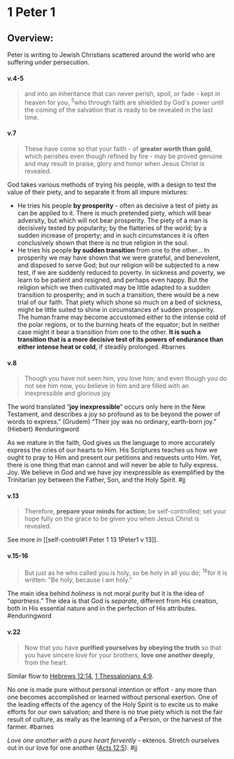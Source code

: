 # 1 Peter 1

## Overview:
Peter is writing to Jewish Christians scattered around the world who are suffering under persecution.


#### v.4-5
>and into an inheritance that can never perish, spoil, or fade - kept in heaven for you, <sup>5</sup>who through faith are shielded by God's power until the coming of the salvation that is ready to be revealed in the last time.

#### v.7
>These have come so that your faith - of **greater worth than gold**, which perishes even though refined by fire - may be proved genuine and may result in praise, glory and honor when Jesus Christ is revealed.

God takes various methods of trying his people, with a design to test the value of their piety, and to separate it from all impure mixtures:

- He tries his people **by prosperity** - often as decisive a test of piety as can be applied to it. There is much pretended piety, which will bear adversity, but which will not bear prosperity. The piety of a man is decisively tested by popularity; by the flatteries of the world; by a sudden increase of property; and in such circumstances it is often conclusively shown that there is no true religion in the soul.
- He tries his people **by sudden transition** from one to the other... In prosperity we may have shown that we were grateful, and benevolent, and disposed to serve God; but our religion will be subjected to a new test, if we are suddenly reduced to poverty. In sickness and poverty, we learn to be patient and resigned, and perhaps even happy. But the religion which we then cultivated may be little adapted to a sudden transition to prosperity; and in such a transition, there would be a new trial of our faith. That piety which shone so much on a bed of sickness, might be little suited to shine in circumstances of sudden prosperity. The human frame may become accustomed either to the intense cold of the polar regions, or to the burning heats of the equator; but in neither case might it bear a transition from one to the other. **It is such a transition that is a more decisive test of its powers of endurance than either intense heat or cold**, if steadily prolonged.
#barnes 

#### v.8
>Though you have not seen him, you love him; and even though you do not see him now, you believe in him and are filled with an inexpressible and glorious joy

The word translated “**joy inexpressible**” occurs only here in the New Testament, and describes a joy so profound as to be beyond the power of words to express.” (Grudem) “Their joy was no ordinary, earth-born joy.” (Hiebert)
#enduringword 

As we mature in the faith, God gives us the language to more accurately express the cries of our hearts to Him. His Scriptures teaches us how we ought to pray to Him and present our petitions and requests unto Him. Yet, there is one thing that man cannot and will never be able to fully express. Joy. We believe in God and we have joy inexpressible as exemplified by the Trinitarian joy between the Father, Son, and the Holy Spirit.
#jj 

#### v.13
>Therefore, **prepare your minds for action**; be self-controlled; set your hope fully on the grace to be given you when Jesus Christ is revealed. 

See more in [[self-control#1 Peter 1 13 1Peter1 v 13]].

#### v.15-16
>But just as he who called you is holy, so be holy in all you do; <sup>16</sup>for it is written: "Be holy, because I am holy."

The main idea behind _holiness_ is not moral purity but it is the idea of “_apartness_.” The idea is that God is _separate_, different from His creation, both in His essential nature and in the perfection of His attributes.
#enduringword 

#### v.22
>Now that you have **purified yourselves by obeying the truth** so that you have sincere love for your brothers, **love one another deeply**, from the heart.

Similar flow to [Hebrews 12:14](Hebrews12#v.14), [1 Thessalonians 4:9](1Thess4#v.9).

No one is made pure without personal intention or effort - any more than one becomes accomplished or learned without personal exertion. One of the leading effects of the agency of the Holy Spirit is to excite us to make efforts for our own salvation; and there is no true piety which is not the fair result of culture, as really as the learning of a Person, or the harvest of the farmer.
#barnes 

*Love one another with a pure heart fervently* - ektenos. Stretch ourselves out in our love for one another ([Acts 12:5](Acts12#v.5)).
#jj 